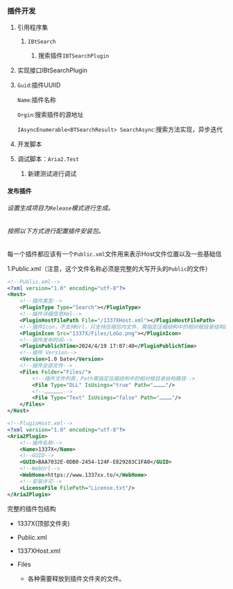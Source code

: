 ### 插件开发

1. 引用程序集
   
   1. `IBtSearch`
      
      1. 搜索插件`IBTSearchPlugin`

2. 实现接口IBtSearchPlugin
1. 
   `Guid`:插件UUIID


   `Name`:插件名称


   `Orgin`:搜索插件的源地址


   `IAsyncEnumerable<BTSearchResult> SearchAsync`:搜索方法实现，异步迭代

3. 开发脚本

4. 调试脚本：`Aria2.Test`
   
   1. 新建测试进行调试

#### 发布插件

###### 设置生成项目为`Release`模式进行生成。

###### 按照以下方式进行配置插件安装包。

每一个插件都应该有一个`Public.xml`文件用来表示Host文件位置以及一些基础信

1.Public.xml（注意，这个文件名称必须是完整的大写开头的`Public`的文件）

```xml
<!--Public.xml-->
<?xml version="1.0" encoding="utf-8"?>
<Host>
    <!--插件类型-->
    <PluginType Type="Search"></PluginType>
    <!--插件详细信息Xml-->
    <PluginHostFilePath File="/1337XHost.xml"></PluginHostFilePath>
    <!--插件Icon，不支持Url，只支持压缩包内文件，需指定压缩结构中的相对根目录结构路径-->
    <PluginIcon Src="1337X/Files/LoGo.png"></PluginIcon>
    <!--插件发布时间-->
    <PluginPublichTime>2024/4/19 17:07:40</PluginPublichTime>
    <!--插件 Version-->
    <Version>1.0 bate</Version>
    <!--插件全部文件-->
    <Files Folder="Files/">
        <!--插件文件列表，Path需指定压缩结构中的相对根目录结构路径-->
        <File Type="DLL" IsUsings="true" Path="…………"/>
        <!--………………-->
        <File Type="Text" IsUsings="false" Path="…………"/>
    </Files>
</Host>
```

```xml
<!--PluginHost.xml-->
<?xml version="1.0" encoding="utf-8"?>
<Aria2Plugin>
    <!--插件名称-->
    <Name>1337X</Name>
    <!--GUID-->
    <GUID>BAA7032E-0DB0-2454-124F-E829283C1FA0</GUID>
    <!--WebUrl-->
    <WebHome>https://www.1337xx.to/</WebHome>
    <!--安装许可-->
    <LicenseFile FilePath="License.txt"/>
</Aria2Plugin>
```

完整的插件包结构

- 1337X(顶部文件夹)

- Public.xml

- 1337XHost.xml

- Files
  
  - 各种需要释放到插件文件夹的文件。

